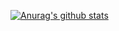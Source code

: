 [![Anurag's github stats](https://github-readme-stats.vercel.app/api?username=Ermaotie)](https://github.com/anuraghazra/github-readme-stats)